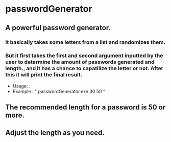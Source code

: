 # passwordGenerator
## A powerful password generator.
### It basically takes some letters from a list and randomizes them. 
### But it first takes the first and second argument inputted by the user to determine the amount of passwords generated and length., and it has a chance to capatilize the letter or not. After this it will print the final result.

* Usage: : <numPasswords> <passwordLength>
* Example : " passwordGenerator.exe 30 50 "

## The recommended length for a password is 50 or more.
## Adjust the length as you need.

